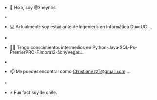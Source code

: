 - 👋 Hola, soy @Sheynos

- 
- 💻 Actualmente soy estudiante de Ingeniería en Informática DuocUC ...

- 
- 👨‍💻 Tengo conocimientos intermedios en Python-Java-SQL-Ps-PremierPRO-Filmora12-SonyVegas...

- 
- 📫 Me puedes encontrar como ChristianVzzT@gmail.com ...

- 
- ⚡ Fun fact soy de chile.

<!---
Sheynos/Sheynos is a ✨ special ✨ repository because its `README.md` (this file) appears on your GitHub profile.
You can click the Preview link to take a look at your changes.
--->
